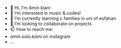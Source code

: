 - 👋 Hi, I’m Amin kiani
- 👀 I’m interested in music & codes!
- 🌱 I’m currently learning c families in uni of esfahan
- 💞️ I’m looking to collaborate on projects
- 📫 How to reach me:
-  _amin.solo.kiani_  on instagram 
- ...


